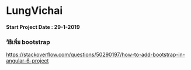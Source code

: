 # LungVichai 
#### Start Project Date : 29-1-2019

### วิธีเพิ่ม bootstrap 
https://stackoverflow.com/questions/50290197/how-to-add-bootstrap-in-angular-6-project
